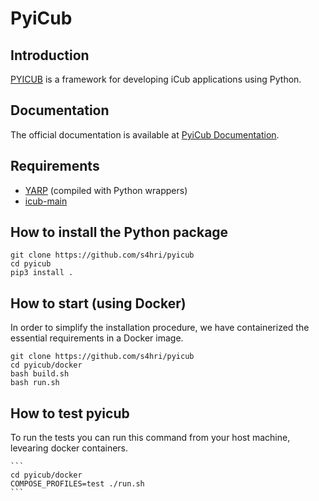 PyiCub
====

Introduction
-------------
[PYICUB](https://github.com/s4hri/pyicub) is a framework for developing iCub applications using Python.


Documentation
--------------
The official documentation is available at [PyiCub Documentation](https://s4hri.github.io/pyicub-docs/).


Requirements
-------------
- [YARP](https://github.com/robotology/yarp) (compiled with Python wrappers)
- [icub-main](https://github.com/robotology/icub-main)


How to install the Python package
-------------
```
git clone https://github.com/s4hri/pyicub
cd pyicub
pip3 install .
```

How to start (using Docker)
-------------
In order to simplify the installation procedure, we have containerized the essential requirements in a Docker image.

```
git clone https://github.com/s4hri/pyicub
cd pyicub/docker
bash build.sh
bash run.sh
```

How to test pyicub
-------------

To run the tests you can run this command from your host machine, levearing docker containers.

    ```
    cd pyicub/docker
    COMPOSE_PROFILES=test ./run.sh
    ```
